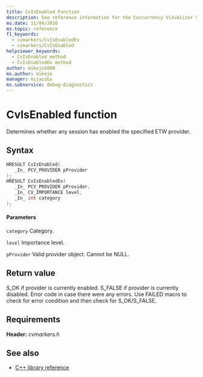 ```yaml
---
title: CvIsEnabled Function
description: See reference information for the Concurrency Visualizer SDK function CvIsEnabled (C library).
ms.date: 11/04/2016
ms.topic: reference
f1_keywords: 
  - cvmarkers/CvIsEnabledEx
  - cvmarkers/CvIsEnabled
helpviewer_keywords: 
  - CvIsEnabled method
  - CvIsEnabledEx method
author: mikejo5000
ms.author: mikejo
manager: mijacobs
ms.subservice: debug-diagnostics
---
```

# CvIsEnabled function

Determines whether any session has enabled the specified ETW provider.

## Syntax

```C
HRESULT CvIsEnabled(
   _In_ PCV_PROVIDER pProvider
);
HRESULT CvIsEnabledEx(
   _In_ PCV_PROVIDER pProvider,
   _In_ CV_IMPORTANCE level,
   _In_ int category
);
```

#### Parameters
 `category`
 Category.

 `level`
 Importance level.

 `pProvider`
 Valid provider object. Cannot be NULL.

## Return value
 S_OK if provider is currently enabled. S_FALSE if provider is currently disabled. Error code in case there were any errors. Use FAILED macro to check for error condition and then check for S_OK/S_FALSE.

## Requirements
 **Header:** *cvmarkers.h*

## See also
- [C++ library reference](../profiling/cpp-library-reference.md)